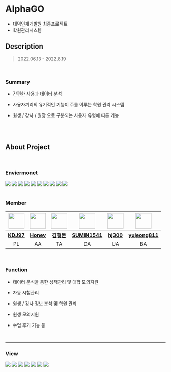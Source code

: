 # AlphaGO
- 대덕인재개발원 최종프로젝트
- 학원관리시스템

## Description

> 2022.06.13 - 2022.8.19



  

  <br>

### Summary

* 간편한 사용과 데이터 분석
* 사용자끼리의 유기적인 기능이 주를 이루는 학원 관리 시스템
* 원생 / 강사 / 원장 으로 구분되는 사용자 유형에 따른 기능

  



  <br>

  <br>

  

## About Project
  

  <br>

### Enviermonet






<div>
  
<img src="https://img.shields.io/badge/HTML5-E34F26?style=flat-square&logo=HTML5&logoColor=white"/>
<img src="https://img.shields.io/badge/CSS-1572B6?style=flat-square&logo=CSS3&logoColor=white"/>
<img src="https://img.shields.io/badge/JavaScript-F7DF1E?style=flat-square&logo=JavaScript&logoColor=white"/>
<img src="https://img.shields.io/badge/Spring-6DB33F?style=flat-square&logo=Spring&logoColor=white"/>
<img src="https://img.shields.io/badge/Oracle-F80000?style=flat-square&logo=Oracle&logoColor=white"/>
<img src="https://img.shields.io/badge/Eclipse IDE-2C2255?style=flat-square&logo=Eclipse IDE&logoColor=white"/>
<img src="https://img.shields.io/badge/Bootstrap-7952B3?style=flat-square&logo=Bootstrap&logoColor=white"/>
<img src="https://img.shields.io/badge/Apache Tomcat-F8DC75?style=flat-square&logo=Apache Tomcat&logoColor=black"/>
<img src="https://img.shields.io/badge/jQuery-0769AD?style=flat-square&logo=jQuery&logoColor=white"/> 
<img src="https://img.shields.io/badge/Redmine-B32024?style=flat-square&logo=Redmine&logoColor=white"/>
  
</div>
  
  
  <br>

  

### Member

| <img src="https://avatars.githubusercontent.com/KDJ97" style="width:50px;"> | <img src="https://avatars.githubusercontent.com/honey7734" style="width:50px;"> | <img src="https://avatars.githubusercontent.com/gudes941" style="width:50px;"> | <img src="https://avatars.githubusercontent.com/SUMIN1541" style="width:50px;"> | <img src="https://avatars.githubusercontent.com/hj300" style="width:50px;"> | <img src="https://avatars.githubusercontent.com/yujeong811" style="width:50px;"> |
| :--------------: | :------------------------------------------------:  | :------------------------------------------------:  | :------------------------------------------------:  | :------------------------------------------------: | :------------------------------------------------: |
  |     <a href="https://github.com/KDJ97">**KDJ97**</a>     |   <a href="https://github.com/honey7734">**Honey**</a>  |   <a href="https://github.com/gudes941">**김형돈**</a>  | <a href="https://github.com/ejm111333">**SUMIN1541**</a> | <a href="https://github.com/hj300">**hj300**</a> | <a href="https://github.com/yujeong811">**yujeong811**</a> |
|     PL     |     AA     |     TA     |     DA     |     UA     |     BA     |



  

  <br>

### Function

* 데이터 분석을 통한 성적관리 및 대학 모의지원
* 자동 시험관리
* 원생 / 강사 정보 분석 및 학원 관리
* 원생 모의지원
* 수업 후기 기능 등


  <br>


***

### View

<img src="https://user-images.githubusercontent.com/57380647/185847860-ae7e6228-aba3-4bbc-bbc4-4ccf9b749aea.JPG"/>
<img src="https://user-images.githubusercontent.com/57380647/185848010-001c5bb0-74ce-4cbd-a2b4-12ed36beac75.JPG"/>
<img src="https://user-images.githubusercontent.com/57380647/185848268-de79a958-67e0-4841-b7e3-1362bff0ff9f.JPG"/>
<img src="https://user-images.githubusercontent.com/57380647/185848425-03d0b1eb-5d59-46af-be96-305c6b806cd8.gif"/>
<img src="https://user-images.githubusercontent.com/57380647/185849193-0fe0ff60-717b-47de-b662-b953c513c87d.png"/>
<img src="https://user-images.githubusercontent.com/57380647/185849455-5152f313-2627-4a8b-a6c7-3e99264c8196.png"/>
<img src="https://user-images.githubusercontent.com/57380647/185849742-4868f0b0-50cc-4938-9991-86b933fce512.png"/>



